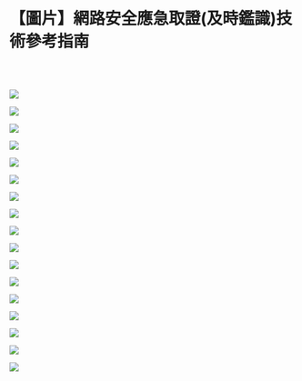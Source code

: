 # 【圖片】網路安全應急取證(及時鑑識)技術參考指南

<!--more-->
<!--429-->
<br><br/>

![](https://i.imgur.com/OxweaOS.jpg)

![](https://i.imgur.com/npeSI31.jpg)

![](https://i.imgur.com/YKdFyP6.jpg)

![](https://i.imgur.com/qvhpqet.jpg)

![](https://i.imgur.com/VsaqkoZ.jpg)

![](https://i.imgur.com/LkY4ykq.jpg)

![](https://i.imgur.com/dmQb4iF.jpg)

![](https://i.imgur.com/CY3ze3T.jpg)

![](https://i.imgur.com/XIwdwsr.jpg)

![](https://i.imgur.com/HcuJU4N.jpg)

![](https://i.imgur.com/ggiGy0I.jpg)

![](https://i.imgur.com/Kqy4CR9.jpg)

![](https://i.imgur.com/ATcLc77.jpg)

![](https://i.imgur.com/zf287qk.jpg)

![](https://i.imgur.com/FmSu7YG.jpg)

![](https://i.imgur.com/T5Ft0s4.jpg)

![](https://i.imgur.com/8kHcajR.jpg)



